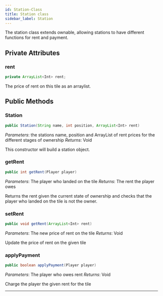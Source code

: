 ```yaml
---
id: Station-Class
title: Station class
sidebar_label: Station
---
```


The station class extends ownable, allowing stations to have different functions for rent and payment.

## Private Attributes
### rent
```java
private ArrayList<Int> rent;
```
The price of rent on this tile as an arraylist.

## Public Methods
### Station
```java
public Station(String name, int position, ArrayList<Int> rent)
```
*Parameters*: the stations name, position and ArrayList of rent prices for the different stages of ownership
*Returns*: Void

This constructor will build a station object.

### getRent
```java
public int getRent(Player player)
```
*Parameters*: The player who landed on the tile
*Returns*: The rent the player owes

Returns the rent given the current state of ownership and checks that the player who landed on the tile is not the owner.

### setRent
```java
public void getRent(ArrayList<Int> rent)
```
*Parameters*: The new price of rent on the tile
*Returns*: Void

Update the price of rent on the given tile

### applyPayment
```java
public boolean applyPayment(Player player)
```
*Parameters*: The player who owes rent
*Returns*: Void

Charge the player the given rent for the tile

---
